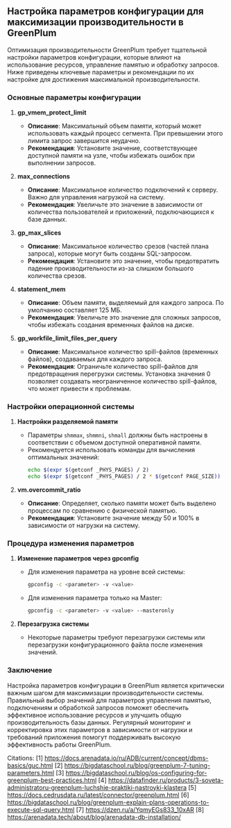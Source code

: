 ## Настройка параметров конфигурации для максимизации производительности в GreenPlum

Оптимизация производительности GreenPlum требует тщательной настройки параметров конфигурации, которые влияют на использование ресурсов, управление памятью и обработку запросов. Ниже приведены ключевые параметры и рекомендации по их настройке для достижения максимальной производительности.

### Основные параметры конфигурации

1. **gp_vmem_protect_limit**
   - **Описание**: Максимальный объем памяти, который может использовать каждый процесс сегмента. При превышении этого лимита запрос завершится неудачно.
   - **Рекомендация**: Установите значение, соответствующее доступной памяти на узле, чтобы избежать ошибок при выполнении запросов.

2. **max_connections**
   - **Описание**: Максимальное количество подключений к серверу. Важно для управления нагрузкой на систему.
   - **Рекомендация**: Увеличьте это значение в зависимости от количества пользователей и приложений, подключающихся к базе данных.

3. **gp_max_slices**
   - **Описание**: Максимальное количество срезов (частей плана запроса), которые могут быть созданы SQL-запросом.
   - **Рекомендация**: Установите это значение, чтобы предотвратить падение производительности из-за слишком большого количества срезов.

4. **statement_mem**
   - **Описание**: Объем памяти, выделяемый для каждого запроса. По умолчанию составляет 125 МБ.
   - **Рекомендация**: Увеличьте это значение для сложных запросов, чтобы избежать создания временных файлов на диске.

5. **gp_workfile_limit_files_per_query**
   - **Описание**: Максимальное количество spill-файлов (временных файлов), создаваемых для каждого запроса.
   - **Рекомендация**: Ограничьте количество spill-файлов для предотвращения перегрузки системы. Установка значения 0 позволяет создавать неограниченное количество spill-файлов, что может привести к проблемам.

### Настройки операционной системы

1. **Настройки разделяемой памяти**
   - Параметры `shmmax`, `shmmni`, `shmall` должны быть настроены в соответствии с объемом доступной оперативной памяти.
   - Рекомендуется использовать команды для вычисления оптимальных значений:
     ```bash
     echo $(expr $(getconf _PHYS_PAGES) / 2)
     echo $(expr $(getconf _PHYS_PAGES) / 2 * $(getconf PAGE_SIZE))
     ```

2. **vm.overcommit_ratio**
   - **Описание**: Определяет, сколько памяти может быть выделено процессам по сравнению с физической памятью.
   - **Рекомендация**: Установите значение между 50 и 100% в зависимости от нагрузки на систему.

### Процедура изменения параметров

1. **Изменение параметров через gpconfig**
   - Для изменения параметра на уровне всей системы:
     ```bash
     gpconfig -c <parameter> -v <value>
     ```
   - Для изменения параметра только на Master:
     ```bash
     gpconfig -c <parameter> -v <value> --masteronly
     ```

2. **Перезагрузка системы**
   - Некоторые параметры требуют перезагрузки системы или перезагрузки конфигурационного файла после изменения значений.

### Заключение

Настройка параметров конфигурации в GreenPlum является критически важным шагом для максимизации производительности системы. Правильный выбор значений для параметров управления памятью, подключениям и обработкой запросов поможет обеспечить эффективное использование ресурсов и улучшить общую производительность базы данных. Регулярный мониторинг и корректировка этих параметров в зависимости от нагрузки и требований приложения помогут поддерживать высокую эффективность работы GreenPlum.

Citations:
[1] https://docs.arenadata.io/ru/ADB/current/concept/dbms-basics/guc.html
[2] https://bigdataschool.ru/blog/greenplum-7-tuning-parameters.html
[3] https://bigdataschool.ru/blog/os-configuring-for-greenplum-best-practices.html
[4] https://datafinder.ru/products/3-soveta-administratoru-greenplum-luchshie-praktiki-nastroyki-klastera
[5] https://docs.cedrusdata.ru/latest/connector/greenplum.html
[6] https://bigdataschool.ru/blog/greenplum-explain-plans-operations-to-execute-sql-query.html
[7] https://dzen.ru/a/YqmyEGs833_10xAR
[8] https://arenadata.tech/about/blog/arenadata-db-installation/